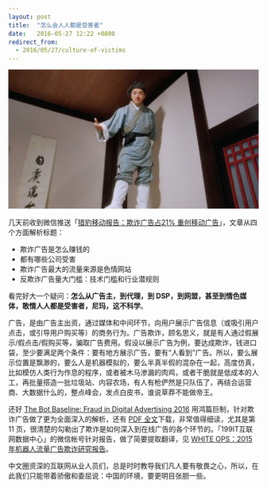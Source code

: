 ```yaml
---
layout: post
title:  "怎么会人人都是受害者"
date:   2016-05-27 12:22 +0800
redirect_from:
  - 2016/05/27/culture-of-victims
---
```


![无花无酒锄作田](/files/avatar/tbh1.jpg)

几天前收到微信推送「[猎豹移动报告：欺诈广告占21% 重创移动广告]」，文章从四个方面解析标题：

- 欺诈广告是怎么赚钱的
- 都有哪些公司受害
- 欺诈广告最大的流量来源是色情网站
- 反欺诈广告量大门槛：技术门槛和行业潜规则

看完好大一个疑问：**怎么从广告主，到代理，到 DSP，到网盟，甚至到情色媒体，敢情人人都是受害者，尼玛，这不科学**。

广告，是由广告主出资，通过媒体和中间环节，向用户展示广告信息（或吸引用户点击，或引导用户购买等）的商务行为。广告欺诈，顾名思义，就是有人通过假展示/假点击/假购买等，骗取广告费用。假设以展示广告为例，要达成欺诈，钱进口袋，至少要满足两个条件：要有地方展示广告，要有“人看到”广告。所以，要么展示位置是飘渺的，要么人是机器模拟的，要么半真半假的混杂在一起，高度仿真，比如模仿人类行为作息的程序，或者被木马渗漏的肉鸡，或者干脆就是低成本的人工，再批量搭造一批垃圾站、内容农场，有人有枪俨然是只队伍了，再结合运营商、大数据什么的，整点峰会，发点白皮书，谁说草莽不能做帝王。

还好 [The Bot Baseline: Fraud in Digital Advertising 2016] 用鸿篇巨制，针对欺诈广告做了更为全面深入的解析，还有 [PDF 全文]下载，非常值得细读，尤其是第 11 页，很清楚的勾勒出了欺诈是如何深入到在线广告的各个环节的。「199IT互联网数据中心」的微信帐号针对报告，做了简要提取翻译，见 [WHITE OPS：2015年机器人流量广告欺诈研究报告]。

中文圈资深的互联网从业人员们，总是时时教导我们凡人要有敬畏之心，所以，在此我们只能带着骄傲和委屈说：中国的环境，要更明目张胆一些。

[猎豹移动报告：欺诈广告占21% 重创移动广告]: http://mp.weixin.qq.com/s?__biz=MjM5NzI0OTk2MA==&amp;mid=2651109638&amp;idx=2&amp;sn=a1485a8a2d1658e580e0d3c13fcd9bc2&amp;scene=0

[WHITE OPS：2015年机器人流量广告欺诈研究报告]: http://mp.weixin.qq.com/s?__biz=MjM5NjAxMzgwMA==&amp;mid=2651480080&amp;idx=1&amp;sn=627dfd7585254754e4526b7c10241bba&amp;scene=2&amp;srcid=05279mf5GPRwzgoxaWuciNiX&amp;from=timeline&amp;isappinstalled=0

[The Bot Baseline: Fraud in Digital Advertising 2016]: http://www.ana.net/content/show/id/botfraud-2016

[PDF 全文]: http://www.ana.net/getfile/23332
